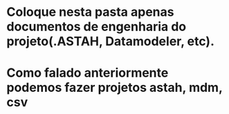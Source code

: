# Coloque nesta pasta apenas documentos de engenharia do projeto(.ASTAH, Datamodeler, etc).
# Como falado anteriormente podemos fazer projetos astah, mdm, csv
